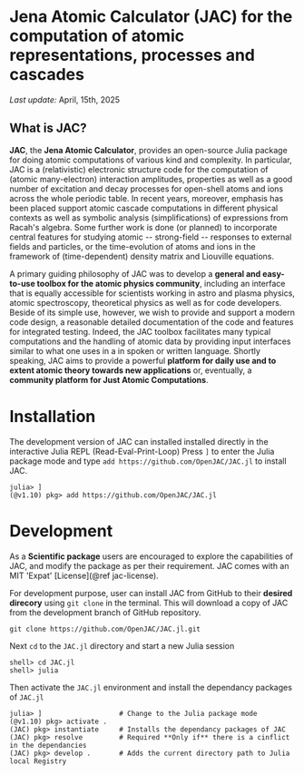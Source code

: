 # Jena Atomic Calculator (JAC) for the computation of atomic representations, processes and cascades

*Last update:* April, 15th, 2025


## What is JAC?

**JAC**, the **Jena Atomic Calculator**, provides an open-source Julia package for doing atomic computations of various kind
and complexity. In particular, JAC is a (relativistic) electronic structure code for the computation of (atomic many-electron) 
interaction amplitudes, properties as well as a good number of excitation and decay processes for open-shell atoms and ions 
across the whole periodic table. In recent years, moreover, emphasis has been placed support atomic cascade computations
in different physical contexts as well as symbolic analysis (simplifications) of expressions from Racah's algebra.
Some further work is done (or planned) to incorporate central features for studying atomic -- strong-field -- responses
to external fields and particles, or the time-evolution of atoms and ions in the framework of (time-dependent) density
matrix and Liouville equations.

A primary guiding philosophy of JAC was to develop a **general and easy-to-use toolbox for the atomic physics community**, 
including an interface that is equally accessible for scientists working in astro and plasma physics, atomic spectroscopy,
theoretical physics as well as for code developers. Beside of its simple use, however, we wish to provide and support a modern
code design, a reasonable detailed documentation of the code and features for integrated testing. Indeed, the JAC toolbox 
facilitates many typical computations and the handling of atomic data by providing input interfaces similar to what one 
uses in a in spoken or written language. Shortly speaking, JAC aims to provide a powerful **platform for daily use and 
to extent atomic theory towards new applications** or, eventually, a **community platform for Just Atomic Computations**.

# Installation

The development version of JAC can installed installed directly in the interactive Julia REPL (Read-Eval-Print-Loop)
Press `]` to enter the Julia package mode and type `add https://github.com/OpenJAC/JAC.jl` to install JAC.

```
julia> ]
(@v1.10) pkg> add https://github.com/OpenJAC/JAC.jl
```

# Development

As a **Scientific package** users are encouraged to explore the capabilities of JAC, and modify the package as per their requirement. JAC comes with an MIT 'Expat' [License](@ref jac-license).

For development purpose, user can install JAC from GitHub to their **desired direcory** using `git clone` in the terminal. This will download a copy of JAC from the development branch of GitHub repository.
```
git clone https://github.com/OpenJAC/JAC.jl.git
```

Next `cd` to the `JAC.jl` directory and start a new Julia session

```
shell> cd JAC.jl
shell> julia
```

Then activate the `JAC.jl` environment and install the dependancy packages of `JAC.jl`
```
julia> ]                   # Change to the Julia package mode
(@v1.10) pkg> activate .
(JAC) pkg> instantiate     # Installs the dependancy packages of JAC
(JAC) pkg> resolve         # Required **Only if** there is a cinflict in the dependancies
(JAC) pkg> develop .       # Adds the current directory path to Julia local Registry
```
